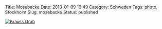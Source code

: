 Title: Mosebacke
Date: 2013-01-09 19:49
Category: Schweden
Tags: photo, Stockholm
Slug: mosebacke
Status: published

[![Krauss
Grab](/pic/mosebackhus_s.jpg "Krauss Grab")](/pic/mosebackhus_l.jpg)


